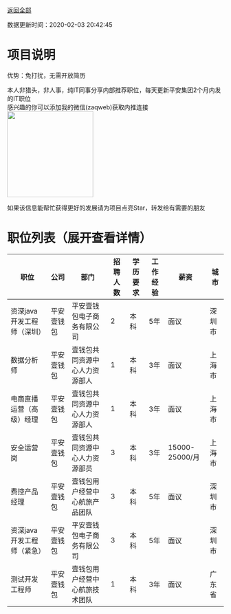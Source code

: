 [返回全部](https://github.com/zaqweb/PA-IT-JOBS/)

数据更新时间：2020-02-03 20:42:45
# 项目说明

优势：免打扰，无需开放简历

本人非猎头，非人事，纯IT同事分享内部推荐职位，每天更新平安集团2个月内发的IT职位  
感兴趣的你可以添加我的微信(zaqweb)获取内推连接  
<img src="https://github.com/zaqweb/PA-IT-JOBS/blob/master/WechatICode.jpeg"  height="200" width="200">

如果该信息能帮忙获得更好的发展请为项目点亮Star，转发给有需要的朋友
# 职位列表（展开查看详情）

|职位|公司|部门|招聘人数|学历要求|工作经验|薪资|城市|
|---|---|---|---|---|---|---|---|
|资深java开发工程师（深圳）|平安壹钱包|平安壹钱包电子商务有限公司|2|本科|5年|面议|深圳市|
|数据分析师|平安壹钱包|壹钱包共同资源中心人力资源部人|1|本科|3年|面议|上海市|
|电商直播运营（高级）经理|平安壹钱包|壹钱包共同资源中心人力资源部人|1|本科|3年|面议|上海市|
|安全运营岗|平安壹钱包|壹钱包共同资源中心人力资源部员|3|本科|3年|15000-25000/月|上海市|
|费控产品经理|平安壹钱包|壹钱包用户经营中心航旅产品团队|3|本科|5年|面议|深圳市|
|资深java开发工程师（紧急）|平安壹钱包|平安壹钱包电子商务有限公司|3|本科|5年|面议|深圳市|
|测试开发工程师|平安壹钱包|壹钱包用户经营中心航旅技术团队|1|本科|3年|面议|广东省|




